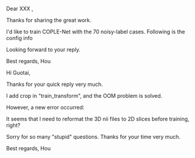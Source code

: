 Dear XXX ,

Thanks for sharing the great work.

I'd like to train COPLE-Net with the 70 noisy-label cases.
Following is the config info

Looking forward to your reply.

Best regards,
Hou



Hi Guotai, 

Thanks for your quick reply very much.

I add crop in "train_transform", and the OOM problem is solved.

However, a new error occurred:



It seems that I need to reformat the 3D nii files to 2D slices before training, right?

Sorry for so many "stupid" questions. Thanks for your time very much.

Best regards,
Hou
